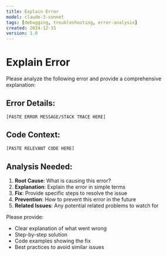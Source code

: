 ```yaml
---
title: Explain Error
model: claude-3-sonnet
tags: [debugging, troubleshooting, error-analysis]
created: 2024-12-15
version: 1.0
---
```


# Explain Error

Please analyze the following error and provide a comprehensive explanation:

## Error Details:
```
[PASTE ERROR MESSAGE/STACK TRACE HERE]
```

## Code Context:
```javascript
[PASTE RELEVANT CODE HERE]
```

## Analysis Needed:

1. **Root Cause**: What is causing this error?
2. **Explanation**: Explain the error in simple terms
3. **Fix**: Provide specific steps to resolve the issue
4. **Prevention**: How to prevent this error in the future
5. **Related Issues**: Any potential related problems to watch for

Please provide:
- Clear explanation of what went wrong
- Step-by-step solution
- Code examples showing the fix
- Best practices to avoid similar issues